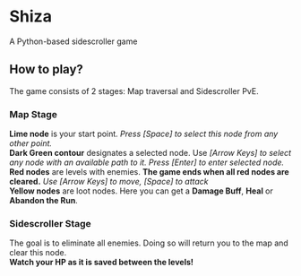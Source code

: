 # Shiza
A Python-based sidescroller game

## How to play?
The game consists of 2 stages: Map traversal and Sidescroller PvE.  
  
### Map Stage
**Lime node** is your start point. *Press \[Space] to select this node from any other point.*  
**Dark Green contour** designates a selected node. Use *\[Arrow Keys] to select any node with an available path to it. Press \[Enter] to enter selected node.*  
**Red nodes** are levels with enemies. **The game ends when all red nodes are cleared.** *Use \[Arrow Keys] to move, \[Space] to attack*  
**Yellow nodes** are loot nodes. Here you can get a **Damage Buff**, **Heal** or **Abandon the Run**.
### Sidescroller Stage
The goal is to eliminate all enemies. Doing so will return you to the map and clear this node.  
**Watch your HP as it is saved between the levels!**
